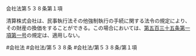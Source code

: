 会社法第５３８条第１項

清算株式会社は、民事執行法その他強制執行の手続に関する法令の規定により、その財産の換価をすることができる。この場合においては、[第五百三十五条第一項第一号](会社法＿＿＿＿第５３５条第１項第１号)の規定は、適用しない。

#会社法
#会社法/第５３８条
#会社法/第５３８条/第１項

